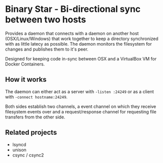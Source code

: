 
Binary Star - Bi-directional sync between two hosts
===================================================

Provides a daemon that connects with a daemon on another host (OSX/Linux/Windows) that work together to keep
a directory synchronized with as little latecy as possible. The daemon monitors the filesystem
for changes and publishes them to it's peer.

Designed for keeping code in-sync between OSX and a VirtualBox VM for Docker Containers.

How it works
------------

The daemon can either act as a server with `-listen :24249` or as a client with `-connect hostname:24249`.

Both sides establish two channels, a event channel on which they receive filesystem events over and a request/response channel for requesting file transfers from the other side.





Related projects
----------------

 - lsyncd
 - unison
 - csync / csync2
